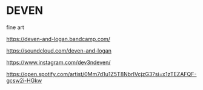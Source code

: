 # DEVEN
fine art



https://deven-and-logan.bandcamp.com/

https://soundcloud.com/deven-and-logan

https://www.instagram.com/dev3ndeven/

https://open.spotify.com/artist/0Mm7d1u1Z5T8NbrIVcjzG3?si=x1zTEZAFQF-gcsw2i-HGkw


